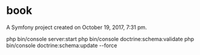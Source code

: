 book
====

A Symfony project created on October 19, 2017, 7:31 pm.

php bin/console server:start
php bin/console doctrine:schema:validate
php bin/console doctrine:schema:update --force